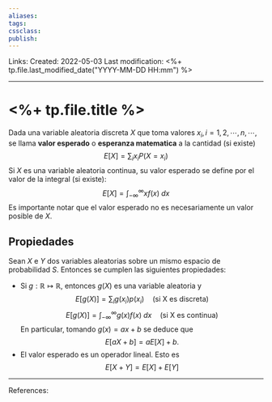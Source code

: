 ```yaml
---
aliases: 
tags: 
cssclass: 
publish: 
---
```


Links: 
Created: 2022-05-03
Last modification: <%+ tp.file.last_modified_date("YYYY-MM-DD HH:mm") %>

---
# <%+ tp.file.title %>
Dada una variable aleatoria discreta $X$ que toma valores $x_i , i = 1, 2, \cdots , n, \cdots$, se llama **valor esperado** o **esperanza matematica** a la cantidad (si existe)
$$
E[X] = \sum_{i} x_i P(X = x_i)
$$
Si $X$ es una variable aleatoria continua, su valor esperado se define por el valor de la integral (si existe):
$$
E[X] = \int_{-\infty}^{\infty} x f(x) \; dx
$$
Es importante notar que el valor esperado no es necesariamente un valor posible de $X$.

## Propiedades
Sean $X$ e $Y$ dos variables aleatorias sobre un mismo espacio de probabilidad $S$. Entonces se cumplen las siguientes propiedades:
* Si $g : \mathbb{R} \mapsto \mathbb{R}$, entonces $g(X)$ es una variable aleatoria y
$$
E[g(X)] = \sum_{i} g(x_i) p(x_i) \quad \text{(si X es discreta)}
$$
$$
E[g(X)] = \int_{-\infty}^{\infty} g(x) f(x) \; dx \quad \text{(si X es continua)}
$$
En particular, tomando $g(x) = ax + b$ se deduce que
$$
E[aX + b] = aE[X] + b.
$$
* El valor esperado es un operador lineal. Esto es
  $$E[X + Y] = E[X] + E[Y]$$

---
References: 